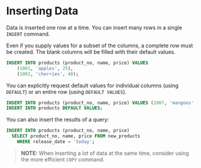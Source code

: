 # Inserting Data

Data is inserted one row at a time. You can insert many rows in a single `INSERT` command.

Even if you supply values for a subset of the columns, a complete row must be created. The blank columns will be filled with their default values.

```sql
INSERT INTO products (product_no, name, price) VALUES
    (1001, 'apples', 25),
    (1002, 'cherries', 40);
```

You can explicitly request default values for individual columns (using `DEFAULT`) or an entire row (using `DEFAULT VALUES`).

```sql
INSERT INTO products (product_no, name, price) VALUES (1007, 'mangoes', DEFAULT);
INSERT INTO products DEFAULT VALUES;
```

You can also insert the results of a query:

```sql
INSERT INTO products (product_no, name, price)
  SELECT product_no, name, price FROM new_products
    WHERE release_date = 'today';
```

>**NOTE:** When inserting a lot of data at the same time, consider using the more efficient `COPY` command.
